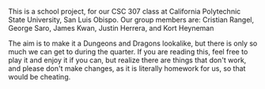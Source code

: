This is a school project, for our CSC 307 class at California Polytechnic State University, San Luis Obispo.
Our group members are: Cristian Rangel, George Saro, James Kwan, Justin Herrera, and Kort Heyneman

The aim is to make it a Dungeons and Dragons lookalike, but there is only so much we can get to during the quarter.
If you are reading this, feel free to play it and enjoy it if you can, but realize there are things that don't work, and please don't make changes, as it is literally homework for us, so that would be cheating.